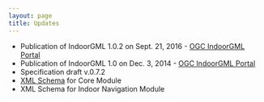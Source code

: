 ```yaml
---
layout: page
title: Updates
---
```


- Publication of IndoorGML 1.0.2 on Sept. 21, 2016 - [OGC IndoorGML Portal](http://www.opengeospatial.org/standards/indoorgml)
- Publication of IndoorGML 1.0 on Dec. 3, 2014 - [OGC IndoorGML Portal](http://www.opengeospatial.org/standards/indoorgml)
- Specification draft v.0.7.2
- [XML Schema](http://indoorgml.net/updates.html#) for Core Module
- XML Schema for Indoor Navigation Module
